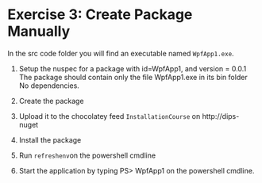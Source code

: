 # Exercise 3: Create Package Manually

In the src code folder you will find an executable named `WpfApp1.exe`.

1. Setup the nuspec for  a package with id=WpfApp1, and version = 0.0.1
   The package should contain only the file WpfApp1.exe in its bin folder
   No dependencies.

2. Create the package 
3. Upload it to the chocolatey feed `InstallationCourse` on http://dips-nuget
4. Install the package
5. Run `refreshenv`on the powershell cmdline
6. Start the application by typing PS> WpfApp1 on the powershell cmdline.


